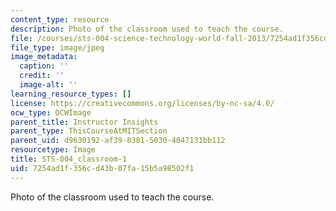 ```yaml
---
content_type: resource
description: Photo of the classroom used to teach the course.
file: /courses/sts-004-science-technology-world-fall-2013/7254ad1f356cd43b07fa15b5a98502f1_STS-004_classroom-1.jpg
file_type: image/jpeg
image_metadata:
  caption: ''
  credit: ''
  image-alt: ''
learning_resource_types: []
license: https://creativecommons.org/licenses/by-nc-sa/4.0/
ocw_type: OCWImage
parent_title: Instructor Insights
parent_type: ThisCourseAtMITSection
parent_uid: d9630192-af39-8381-5030-4047131bb112
resourcetype: Image
title: STS-004_classroom-1
uid: 7254ad1f-356c-d43b-07fa-15b5a98502f1
---
```

Photo of the classroom used to teach the course.